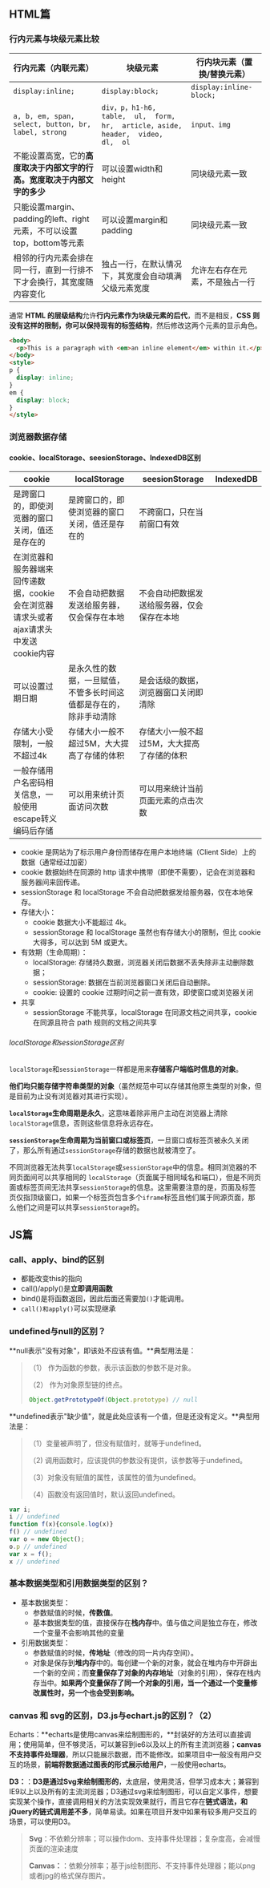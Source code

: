 ## HTML篇

### 行内元素与块级元素比较

| 行内元素（内联元素）                                         | 块级元素                                                     | 行内块元素（置换/替换元素）    |
| ------------------------------------------------------------ | ------------------------------------------------------------ | ------------------------------ |
| `display:inline;`                                            | `display:block;`                                             | `display:inline-block;`        |
| `a, b, em, span, select, button, br, label, strong `         | `div，p，h1-h6,  table,  ul,  form,  hr,  article，aside,  header,  video,  dl,  ol` | `input、img`                   |
| 不能设置高宽，它的**高度取决于内部文字的行高。宽度取决于内部文字的多少** | 可以设置width和height                                        | 同块级元素一致                 |
| 只能设置margin、padding的left、right元素，不可以设置top，bottom等元素 | 可以设置margin和padding                                      | 同块级元素一致                 |
| 相邻的行内元素会排在同一行，直到一行排不下才会换行，其宽度随内容变化 | 独占一行，在默认情况下，其宽度会自动填满父级元素宽度         | 允许左右存在元素，不是独占一行 |

通常 **HTML 的层级结构**允许**行内元素作为块级元素的后代**，而不是相反，**CSS 则没有这样的限制，你可以保持现有的标签结构**，然后修改这两个元素的显示角色。

```html
<body>
  <p>This is a paragraph with <em>an inline element</em> within it.</p>
</body>
<style>
p {
  display: inline;
}
em {
  display: block;
}
</style>
```

### 浏览器数据存储

#### cookie、localStorage、seesionStorage、IndexedDB区别

| cookie                                                       | localStorage                                                 | seesionStorage                             | IndexedDB |
| ------------------------------------------------------------ | ------------------------------------------------------------ | ------------------------------------------ | --------- |
| 是跨窗口的，即使浏览器的窗口关闭，值还是存在的               | 是跨窗口的，即使浏览器的窗口关闭，值还是存在的               | 不跨窗口，只在当前窗口有效                 |           |
| 在浏览器和服务器端来回传递数据，cookie会在浏览器请求头或者ajax请求头中发送cookie内容 | 不会自动把数据发送给服务器，仅会保存在本地                   | 不会自动把数据发送给服务器，仅会保存在本地 |           |
| 可以设置过期日期                                             | 是永久性的数据，一旦赋值，不管多长时间这值都是存在的，除非手动清除 | 是会话级的数据，浏览器窗口关闭即清除       |           |
| 存储大小受限制，一般不超过4k                                 | 存储大小一般不超过5M，大大提高了存储的体积                   | 存储大小一般不超过5M，大大提高了存储的体积 |           |
| 一般存储用户名密码相关信息，一般使用escape转义编码后存储     | 可以用来统计页面访问次数                                     | 可以用来统计当前页面元素的点击次数         |           |

- cookie 是网站为了标示用户身份而储存在用户本地终端（Client Side）上的数据（通常经过加密）
- cookie 数据始终在同源的 http 请求中携带（即使不需要），记会在浏览器和服务器间来回传递。
- sessionStorage 和 localStorage 不会自动把数据发给服务器，仅在本地保存。
- 存储大小：
  - cookie 数据大小不能超过 4k。
  - sessionStorage 和 localStorage 虽然也有存储大小的限制，但比 cookie 大得多，可以达到 5M 或更大。
- 有效期（生命周期）：
  - localStorage: 存储持久数据，浏览器关闭后数据不丢失除非主动删除数据；
  - sessionStorage: 数据在当前浏览器窗口关闭后自动删除。
  - cookie: 设置的 cookie 过期时间之前一直有效，即使窗口或浏览器关闭
- 共享
  - sessionStorage 不能共享，localStorage 在同源文档之间共享，cookie 在同源且符合 path 规则的文档之间共享

###### localStorage和sessionStorage区别

`localStorage`和`sessionStorage`一样都是用来**存储客户端临时信息的对象**。

**他们均只能存储字符串类型的对象**（虽然规范中可以存储其他原生类型的对象，但是目前为止没有浏览器对其进行实现）。

**`localStorage`生命周期是永久**，这意味着除非用户主动在浏览器上清除`localStorage`信息，否则这些信息将永远存在。

**`sessionStorage`生命周期为当前窗口或标签页**，一旦窗口或标签页被永久关闭了，那么所有通过`sessionStorage`存储的数据也就被清空了。

不同浏览器无法共享`localStorage`或`sessionStorage`中的信息。相同浏览器的不同页面间可以共享相同的 `localStorage`（页面属于相同域名和端口），但是不同页面或标签页间无法共享`sessionStorage`的信息。这里需要注意的是，页面及标签页仅指顶级窗口，如果一个标签页包含多个`iframe`标签且他们属于同源页面，那么他们之间是可以共享`sessionStorage`的。

## JS篇

### call、apply、bind的区别

- 都能改变this的指向
- call()/apply()是**立即调用函数**
- bind()是将函数返回，因此后面还需要加`()`才能调用。
- `call()和apply()`可以实现继承

### undefined与null的区别？

**null表示"没有对象"，即该处不应该有值。**典型用法是：

> （1） 作为函数的参数，表示该函数的参数不是对象。
>
> （2） 作为对象原型链的终点。
>
> ```js
> Object.getPrototypeOf(Object.prototype) // null
> ```

**undefined表示"缺少值"，就是此处应该有一个值，但是还没有定义。**典型用法是：

> （1）变量被声明了，但没有赋值时，就等于undefined。
>
> （2) 调用函数时，应该提供的参数没有提供，该参数等于undefined。
>
> （3）对象没有赋值的属性，该属性的值为undefined。
>
> （4）函数没有返回值时，默认返回undefined。

```js
var i;
i // undefined
function f(x){console.log(x)}
f() // undefined
var o = new Object();
o.p // undefined
var x = f();
x // undefined
```

### 基本数据类型和引用数据类型的区别？

- 基本数据类型：
  - 参数赋值的时候，**传数值**。
  - 基本数据类型的值，直接保存在**栈内存**中。值与值之间是独立存在，修改一个变量不会影响其他的变量
- 引用数据类型：
  - 参数赋值的时候，**传地址**（修改的同一片内存空间）。
  - 对象是保存到**堆内存**中的。每创建一个新的对象，就会在堆内存中开辟出一个新的空间；而**变量保存了对象的内存地址**（对象的引用），保存在栈内存当中。**如果两个变量保存了同一个对象的引用，当一个通过一个变量修改属性时，另一个也会受到影响。**

### canvas 和 svg的区别，D3.js与echart.js的区别？（2）

Echarts：**echarts是使用canvas来绘制图形的，**封装好的方法可以直接调用；使用简单，但不够灵活，可以兼容到ie6以及以上的所有主流浏览器；**canvas不支持事件处理器**，所以只能展示数据，而不能修改。如果项目中一般没有用户交互的场景，**前端将数据通过图表的形式展示给用户**，一般使用echarts。

**D3：**：**D3是通过Svg来绘制图形的**，太底层，使用灵活，但学习成本大；兼容到IE9以上以及所有的主流浏览器；D3通过svg来绘制图形，可以自定义事件，想要实现某个操作，直接调用相关的方法实现效果就行，而且它存在**链式语法，和jQuery的链式调用差不多**，简单易读。如果在项目开发中如果有较多用户交互的场景，可以使用D3。

> **Svg**：不依赖分辨率；可以操作dom、支持事件处理器；复杂度高，会减慢页面的渲染速度
>
> **Canvas：**：依赖分辨率；基于js绘制图形、不支持事件处理器；能以png或者jpg的格式保存图片。